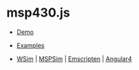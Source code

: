 # msp430.js

 - [Demo][4]

 - [Examples][5]

 - [WSim][1] | [MSPSim][6] | [Emscripten][2] | [Angular4][3]

[1]: https://github.com/afrab/WSim
[2]: https://kripken.github.io/emscripten-site/docs/porting/connecting_cpp_and_javascript/embind.html#a-quick-example
[3]: https://github.com/angular/angular
[4]: http://mazko.github.io/MSP430.js
[5]: http://mazko.github.io/
[6]: https://github.com/mspsim/mspsim